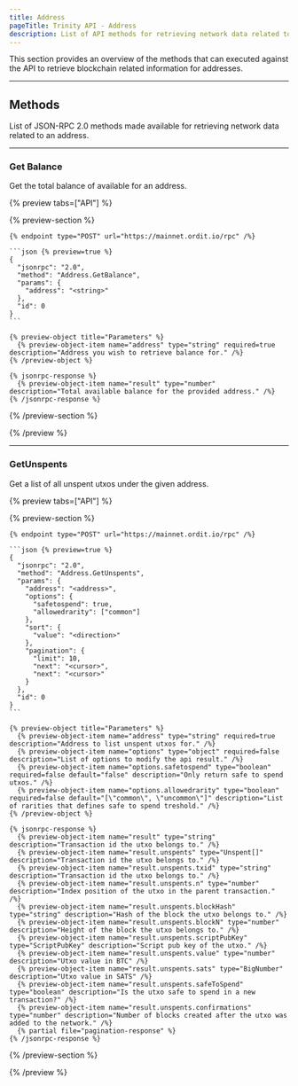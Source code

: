 ```yaml
---
title: Address
pageTitle: Trinity API - Address
description: List of API methods for retrieving network data related to an address.
---
```


This section provides an overview of the methods that can executed against the API to retrieve blockchain related information for addresses.

---

## Methods

List of JSON-RPC 2.0 methods made available for retrieving network data related to an address.

---

### Get Balance

Get the total balance of available for an address.

{% preview tabs=["API"] %}

  {% preview-section %}

    {% endpoint type="POST" url="https://mainnet.ordit.io/rpc" /%}

    ```json {% preview=true %}
    {
      "jsonrpc": "2.0",
      "method": "Address.GetBalance",
      "params": {
        "address": "<string>"
      },
      "id": 0
    }
    ```

    {% preview-object title="Parameters" %}
      {% preview-object-item name="address" type="string" required=true description="Address you wish to retrieve balance for." /%}
    {% /preview-object %}

    {% jsonrpc-response %}
      {% preview-object-item name="result" type="number" description="Total available balance for the provided address." /%}
    {% /jsonrpc-response %}

  {% /preview-section %}

{% /preview %}

---

### GetUnspents

Get a list of all unspent utxos under the given address.

{% preview tabs=["API"] %}

  {% preview-section %}

    {% endpoint type="POST" url="https://mainnet.ordit.io/rpc" /%}

    ```json {% preview=true %}
    {
      "jsonrpc": "2.0",
      "method": "Address.GetUnspents",
      "params": {
        "address": "<address>",
        "options": {
          "safetospend": true,
          "allowedrarity": ["common"]
        },
        "sort": {
          "value": "<direction>"
        },
        "pagination": {
          "limit": 10,
          "next": "<cursor>",
          "next": "<cursor>"
        }
      },
      "id": 0
    }
    ```

    {% preview-object title="Parameters" %}
      {% preview-object-item name="address" type="string" required=true description="Address to list unspent utxos for." /%}
      {% preview-object-item name="options" type="object" required=false description="List of options to modify the api result." /%}
      {% preview-object-item name="options.safetospend" type="boolean" required=false default="false" description="Only return safe to spend utxos." /%}
      {% preview-object-item name="options.allowedrarity" type="boolean" required=false default="[\"common\", \"uncommon\"]" description="List of rarities that defines safe to spend treshold." /%}
    {% /preview-object %}

    {% jsonrpc-response %}
      {% preview-object-item name="result" type="string" description="Transaction id the utxo belongs to." /%}  
      {% preview-object-item name="result.unspents" type="Unspent[]" description="Transaction id the utxo belongs to." /%}
      {% preview-object-item name="result.unspents.txid" type="string" description="Transaction id the utxo belongs to." /%}
      {% preview-object-item name="result.unspents.n" type="number" description="Index position of the utxo in the parent transaction." /%}
      {% preview-object-item name="result.unspents.blockHash" type="string" description="Hash of the block the utxo belongs to." /%}
      {% preview-object-item name="result.unspents.blockN" type="number" description="Height of the block the utxo belongs to." /%}
      {% preview-object-item name="result.unspents.scriptPubKey" type="ScriptPubKey" description="Script pub key of the utxo." /%}
      {% preview-object-item name="result.unspents.value" type="number" description="Utxo value in BTC" /%}
      {% preview-object-item name="result.unspents.sats" type="BigNumber" description="Utxo value in SATS" /%}
      {% preview-object-item name="result.unspents.safeToSpend" type="boolean" description="Is the utxo safe to spend in a new transaction?" /%}
      {% preview-object-item name="result.unspents.confirmations" type="number" description="Number of blocks created after the utxo was added to the network." /%}
      {% partial file="pagination-response" %}
    {% /jsonrpc-response %}

  {% /preview-section %}

{% /preview %}